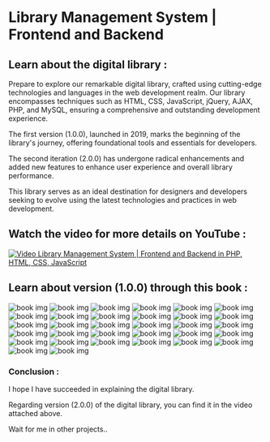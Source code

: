 # Library Management System | Frontend and Backend

## Learn about the digital library :
Prepare to explore our remarkable digital library, crafted using cutting-edge technologies and languages in the web development realm. Our library encompasses techniques such as HTML, CSS, JavaScript, jQuery, AJAX, PHP, and MySQL, ensuring a comprehensive and outstanding development experience.

The first version (1.0.0), launched in 2019, marks the beginning of the library's journey, offering foundational tools and essentials for developers.

The second iteration (2.0.0) has undergone radical enhancements and added new features to enhance user experience and overall library performance.

This library serves as an ideal destination for designers and developers seeking to evolve using the latest technologies and practices in web development.

## Watch the video for more details on YouTube :
[![Video Library Management System | Frontend and Backend in PHP, HTML, CSS, JavaScript](https://github.com/user-attachments/assets/6ba5f595-dde8-45d8-ab68-12e3d13b70ba)](https://youtu.be/QgAWoXUjlhQ)

## Learn about version (1.0.0) through this book :

<img src="https://github.com/user-attachments/assets/9b04cc36-08c9-476b-b7df-0ea083befd1d" alt="book img" width="%50">
<img src="https://github.com/user-attachments/assets/8e7ea6c4-5e2c-4a80-862c-c8b1b39f184a" alt="book img" width="%50">
<img src="https://github.com/user-attachments/assets/973049a4-825d-4c92-ae98-114563dd8b32" alt="book img" width="%50">
<img src="https://github.com/user-attachments/assets/942368b6-a5a8-4f4a-a723-e1bb9559d1dc" alt="book img" width="%50">
<img src="https://github.com/user-attachments/assets/8321ec71-feb6-41c6-b1c8-e59a1442f829" alt="book img" width="%50">
<img src="https://github.com/user-attachments/assets/fbfd6d28-d63a-4161-962b-4105f06d04e0" alt="book img" width="%50">
<img src="https://github.com/user-attachments/assets/ca9ff360-66de-4d72-8329-0de4cae2aa62" alt="book img" width="%50">
<img src="https://github.com/user-attachments/assets/5891ff86-dccc-407b-b214-24b334655acf" alt="book img" width="%50">
<img src="https://github.com/user-attachments/assets/f6765c1c-8406-404d-9b09-e5c7bb65d5bf" alt="book img" width="%50">
<img src="https://github.com/user-attachments/assets/485ed3fa-ad59-4f8f-9956-dc7f497aecdd" alt="book img" width="%50">
<img src="https://github.com/user-attachments/assets/510dbfce-492d-4e76-9698-f06c53726939" alt="book img" width="%50">
<img src="https://github.com/user-attachments/assets/bf86774d-6d08-4e76-bf46-a8873bc4d5dd" alt="book img" width="%50">
<img src="https://github.com/user-attachments/assets/09b77a85-0bc0-4fe4-8b31-55cf14eacd9e" alt="book img" width="%50">
<img src="https://github.com/user-attachments/assets/76e84b40-11d9-4a8f-bca8-b6647765df4c" alt="book img" width="%50">
<img src="https://github.com/user-attachments/assets/faf0fd91-5888-4a7d-9027-dd6a29276f00" alt="book img" width="%50">
<img src="https://github.com/user-attachments/assets/5244cb0b-b527-4b8d-b209-62783f5bbca9" alt="book img" width="%50">
<img src="https://github.com/user-attachments/assets/8e431058-24ba-4a56-8d04-7786164e8891" alt="book img" width="%50">
<img src="https://github.com/user-attachments/assets/0c44ade4-e9c9-4ba8-b244-a70bcba57e00" alt="book img" width="%50">
<img src="https://github.com/user-attachments/assets/80f6d065-5c02-4c8c-8b70-bb496366a2c6" alt="book img" width="%50">
<img src="https://github.com/user-attachments/assets/6fadda69-b636-4803-a000-e35555e107eb" alt="book img" width="%50">
<img src="https://github.com/user-attachments/assets/fc63c894-7fdc-4477-b74a-9013b54d2eff" alt="book img" width="%50">
<img src="https://github.com/user-attachments/assets/26ad8206-5a56-479a-a5ac-5d938f2c5d69" alt="book img" width="%50">
<img src="https://github.com/user-attachments/assets/5f2139f3-d18d-48b8-affe-2795363c227d" alt="book img" width="%50">
<img src="https://github.com/user-attachments/assets/492b0520-e7f5-4bb2-81af-b289712195b9" alt="book img" width="%50">
<img src="https://github.com/user-attachments/assets/6cb1bcf0-0ac5-47cc-9f80-6ae38b119d51" alt="book img" width="%50">
<img src="https://github.com/user-attachments/assets/2b024d8b-c3be-4bad-8f72-9981b0d61fb1" alt="book img" width="%50">
<img src="https://github.com/user-attachments/assets/db3d2ef0-fcc3-4076-92bd-9a1de7a02917" alt="book img" width="%50">
<img src="https://github.com/user-attachments/assets/312f3269-faad-4af3-ad71-ae16a4ee3ab3" alt="book img" width="%50">
<img src="https://github.com/user-attachments/assets/decff38c-d2c1-4df7-a76d-28868d3cef1f" alt="book img" width="%50">
<img src="https://github.com/user-attachments/assets/65bc63d2-d027-4c6f-804b-a68f479869cf" alt="book img" width="%50">
<img src="https://github.com/user-attachments/assets/1732cb4c-d3ff-4c79-9da7-eea9bb4450dd" alt="book img" width="%50">
<img src="https://github.com/user-attachments/assets/01c0f179-dc87-4b44-9426-86f648844a52" alt="book img" width="%50">

### Conclusion :

I hope I have succeeded in explaining the digital library.

Regarding version (2.0.0) of the digital library, you can find it in the video attached above.

Wait for me in other projects..
